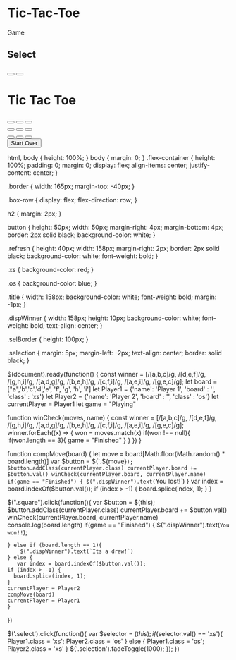 # Tic-Tac-Toe
Game
<div class='flex-container'>
  <div class='border'>
    <div class='selBorder'>
      <div class="selection">
        <h2 class="color">Select</h2>
        <button type="button" class="xs select" value="xs">  </button>
        <button type="button" class="os select" value="os">  </button>
      </div>
    </div>
    <div>
      <h1 class="title">Tic Tac Toe</h1>
    </div>
    <div class='box-row'>
      <button type="button" class="square a" value="a">  </button>
      <button type="button" class="square b" value="b">  </button>
      <button type="button" class="square c" value="c">  </button>
    </div>
    <div class='box-row'>
      <button type="button" class="square d" value="d">  </button>
      <button type="button" class="square e" value="e">  </button>
      <button type="button" class="square f" value="f">  </button>
    </div>
    <div class='box-row'>
      <button type="button" class="square g" value="g">  </button>
      <button type="button" class="square h" value="h">  </button>
      <button type="button" class="square i" value="i">  </button>
    </div>
    <button class="refresh" type="button" value="Refresh Page" onClick="window.location.href=window.location.href">Start Over</button>
    <div>
      <p class="dispWinner"></p>
    </div>
  </div>
</div>


html,
body {
  height: 100%;
}
body {
  margin: 0;
}
.flex-container {
  height: 100%;
  padding: 0;
  margin: 0;
  display: flex;
  align-items: center;
  justify-content: center;
}

.border {
  width: 165px;
  margin-top: -40px;
}

.box-row {
  display: flex;
  flex-direction: row;
}

h2 {
  margin: 2px;
}

button {
  height: 50px;
  width: 50px;
  margin-right: 4px;
  margin-bottom: 4px;
  border: 2px solid black;
  background-color: white;
}

.refresh {
  height: 40px;
  width: 158px;
  margin-right: 2px;
  border: 2px solid black;
  background-color: white;
  font-weight: bold;
}

.xs {
  background-color: red;
}

.os {
  background-color: blue;
}

.title {
  width: 158px;
  background-color: white;
  font-weight: bold;
  margin: -1px;
}

.dispWinner {
  width: 158px;
  height: 10px;
  background-color: white;
  font-weight: bold;
  text-align: center;
}

.selBorder {
  height: 100px;
}

.selection {
  margin: 5px;
  margin-left: -2px;
  text-align: center;
  border: solid black;
}

$(document).ready(function() {
  const winner = [/[a,b,c]/g, /[d,e,f]/g, /[g,h,i]/g, /[a,d,g]/g, /[b,e,h]/g, /[c,f,i]/g, /[a,e,i]/g, /[g,e,c]/g];
  let board = ["a",'b','c','d','e', 'f', 'g', 'h', 'i']
  let Player1 = {'name': 'Player 1', 'board' : '', 'class' : 'xs'}
  let Player2 = {'name': 'Player 2', 'board' : '', 'class' : 'os'}
  let currentPlayer = Player1
  let game = "Playing"

  function winCheck(moves, name) {
    const winner = [/[a,b,c]/g, /[d,e,f]/g, /[g,h,i]/g, /[a,d,g]/g, /[b,e,h]/g, /[c,f,i]/g, /[a,e,i]/g, /[g,e,c]/g];
    winner.forEach((x) => {
      won = moves.match(x)
      if(won !== null){
        if(won.length == 3){
          game = "Finished"
        }
      }
    })
  }

  function compMove(board) {
      let move = board[Math.floor(Math.random() * board.length)]
      var $button = $(`.${move}`);
      $button.addClass(currentPlayer.class)
      currentPlayer.board += $button.val()
      winCheck(currentPlayer.board, currentPlayer.name)
      if(game == "Finished") {
        $(".dispWinner").text(`You lost!`)
      }
      var index = board.indexOf($button.val());
      if (index > -1) {
        board.splice(index, 1);
      }
  }

  $(".square").click(function(){
    var $button = $(this);
    $button.addClass(currentPlayer.class)
    currentPlayer.board += $button.val()
    winCheck(currentPlayer.board, currentPlayer.name)
    console.log(board.length)
    if(game == "Finished") {
      $(".dispWinner").text(`You won!!`);

    } else if (board.length == 1){
        $(".dispWinner").text(`Its a draw!`)
    } else {
       var index = board.indexOf($button.val());
    if (index > -1) {
      board.splice(index, 1);
    }
    currentPlayer = Player2
    compMove(board)
    currentPlayer = Player1
    }
  })
  
  $('.select').click(function(){
    var $selector = $(this);
    if($selector.val() == 'xs'){
      Player1.class = 'xs';
      Player2.class = 'os'
    } else {
      Player1.class = 'os';
      Player2.class = 'xs'
    }
    $('.selection').fadeToggle(1000);
  });
})
